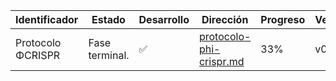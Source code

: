 |Identificador|Estado|Desarrollo|Dirección|Progreso|Versión|
|-|-|-|-|-|-|
|Protocolo ΦCRISPR|Fase terminal.|✅|[protocolo-phi-crispr.md](https://github.com/EzeGamer135/Omega-Research-Labs/blob/main/Investigaciones/protocolo-phi-crispr.md)|33%|v0.21|
